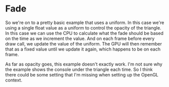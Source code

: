# Fade

So we're on to a pretty basic example that uses a uniform. In this case we're
using a single float value as a uniform to control the opacity of the triangle.
In this case we can use the CPU to calculate what the fade should be based on
the time as we increment the value. And on each frame before every draw call, 
we update the value of the uniform. The GPU will then remember that as a fixed
value until we update it again, which happens to be on each frame.

As far as opacity goes, this example doesn't exactly work. I'm not sure why the
example shows the console under the triangle each time. So I think there could
be some setting that I'm missing when setting up the OpenGL context.
